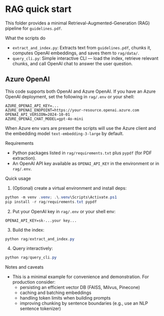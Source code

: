 RAG quick start
===============

This folder provides a minimal Retrieval-Augmented-Generation (RAG) pipeline for `guidelines.pdf`.

What the scripts do
- `extract_and_index.py`: Extracts text from `guidelines.pdf`, chunks it, computes OpenAI embeddings, and saves them to `rag/data/`.
- `query_cli.py`: Simple interactive CLI — load the index, retrieve relevant chunks, and call OpenAI chat to answer the user question.

Azure OpenAI
--------------
This code supports both OpenAI and Azure OpenAI. If you have an Azure OpenAI deployment, set the following in `rag/.env` or your shell:

```text
AZURE_OPENAI_API_KEY=...
AZURE_OPENAI_ENDPOINT=https://your-resource.openai.azure.com
OPENAI_API_VERSION=2024-10-01
AZURE_OPENAI_CHAT_MODEL=gpt-4o-mini
```

When Azure env vars are present the scripts will use the Azure client and the embedding model `text-embedding-3-large` by default.

Requirements
- Python packages listed in `rag/requirements.txt` plus `pypdf` (for PDF extraction).
- An OpenAI API key available as `OPENAI_API_KEY` in the environment or in `rag/.env`.

Quick usage
1. (Optional) create a virtual environment and install deps:

```powershell
python -m venv .venv; .\.venv\Scripts\Activate.ps1
pip install -r rag/requirements.txt pypdf
```

2. Put your OpenAI key in `rag/.env` or your shell env:

```text
OPENAI_API_KEY=sk-...your key...
```

3. Build the index:

```powershell
python rag/extract_and_index.py
```

4. Query interactively:

```powershell
python rag/query_cli.py
```

Notes and caveats
- This is a minimal example for convenience and demonstration. For production consider:
  - persisting an efficient vector DB (FAISS, Milvus, Pinecone)
  - caching and batching embeddings
  - handling token limits when building prompts
  - improving chunking by sentence boundaries (e.g., use an NLP sentence tokenizer)
